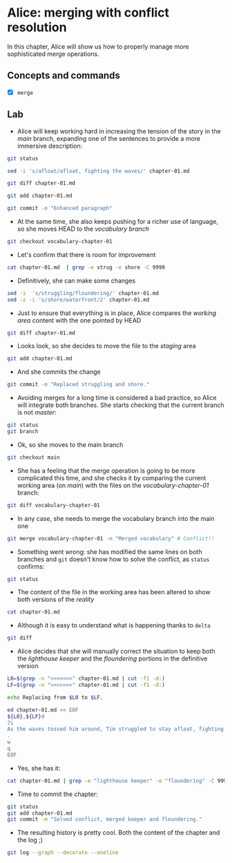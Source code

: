 # Alice: merging with conflict resolution

In this chapter, Alice will show us how to properly manage more sophisticated
merge operations.

## Concepts and commands

- [x] `merge`

## Lab

* Alice will keep working hard in increasing the tension of the story in
the *main* branch, expanding one of the sentences to provide a more
immersive description:

```bash
git status  
```
```bash
sed -i 's/afloat/afloat, fighting the waves/' chapter-01.md
```
```bash
git diff chapter-01.md
```
```bash
git add chapter-01.md
```
```bash
git commit -m "Enhanced paragraph"
```

* At the same time, she also keeps pushing for a richer use of language, 
so she moves HEAD to the *vocabulary branch*

```bash
git checkout vocabulary-chapter-01
```

* Let's confirm that there is room for improvement

```bash
cat chapter-01.md  | grep -e strug -e shore -C 9999
```

* Definitively, she can make some changes

```bash
sed -i  's/struggling/floundering/' chapter-01.md
sed -z -i 's/shore/waterfront/2' chapter-01.md
```

* Just to ensure that everything is in place, Alice compares the *working area* content
with the one pointed by HEAD

```bash
git diff chapter-01.md
```

* Looks look, so she decides to move the file to the *staging* area

```bash
git add chapter-01.md
```

* And she commits the change

```bash
git commit -m "Replaced struggling and shore."
```

* Avoiding merges for a long time is considered a bad practice, so Alice will integrate
both branches. She starts checking that the current branch is not *master*:

```bash
git status
git branch
```

* Ok, so she moves to the main branch

```bash
git checkout main
```

* She has a feeling that the merge operation is going to be more complicated this time,
and she checks it by comparing the current working area (on *main*) with the files on
the *vocabulary-chapter-01* branch:

```bash
git diff vocabulary-chapter-01
```

* In any case, she needs to merge the vocabulary branch into the main one

```bash
git merge vocabulary-chapter-01 -m "Merged vocabulary" # Conflict!!
```

* Something went wrong: she has modified the same lines on both branches and
`git` doesn't know how to solve the conflict, as `status` confirms:

```bash
git status
```

* The content of the file in the working area has been altered to show both
versions of the *reality*

```bash
cat chapter-01.md
```

* Although it is easy to understand what is happening thanks to `delta`

```bash
git diff
```

* Alice decides that she will manually correct the situation to keep both
the *lighthouse keeper* and the *floundering* portions in the definitive version

```bash
L0=$(grep -n "<<<<<<<" chapter-01.md | cut -f1 -d:)
LF=$(grep -n ">>>>>>>" chapter-01.md | cut -f1 -d:)

echo Replacing from $L0 to $LF.

ed chapter-01.md << EOF
${L0},${LF}d
7i
As the waves tossed him around, Tim struggled to stay afloat, fighting the waves. Just when he thought he couldn't hold on any longer, a strong hand grabbed his wrist and pulled him to safety. It was the lighthouse keeper who had noticed him floundering from the shore.
.
w
q
EOF
```

* Yes, she has it:

```bash
cat chapter-01.md | grep -e "lighthouse keeper" -e "floundering" -C 9999
```

* Time to commit the chapter:

```bash
git status
git add chapter-01.md
git commit -m "Solved conflict, merged keeper and floundering."
```

* The resulting history is pretty cool. Both the content of the chapter and the log ;)

```bash
git log --graph --decorate --oneline
```
